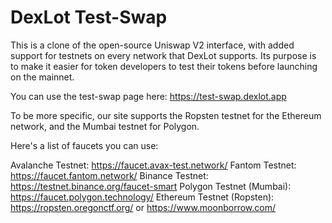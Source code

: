 # DexLot Test-Swap

This is a clone of the open-source Uniswap V2 interface, with added support for testnets on every network that DexLot supports.
Its purpose is to make it easier for token developers to test their tokens before launching on the mainnet.

You can use the test-swap page here: https://test-swap.dexlot.app 

To be more specific, our site supports the Ropsten testnet for the Ethereum network, and the Mumbai testnet for Polygon.

Here's a list of faucets you can use:

Avalanche Testnet: https://faucet.avax-test.network/
Fantom Testnet: https://faucet.fantom.network/
Binance Testnet: https://testnet.binance.org/faucet-smart
Polygon Testnet (Mumbai): https://faucet.polygon.technology/
Ethereum Testnet (Ropsten): https://ropsten.oregonctf.org/ or https://www.moonborrow.com/
